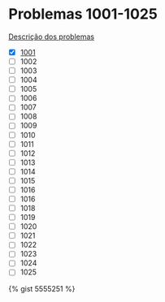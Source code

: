 # Problemas 1001-1025

[Descrição dos problemas](https://www.urionlinejudge.com.br/judge/pt/problems/all?page=1)

  - [x] [1001](1001.md)
  - [ ] 1002
  - [ ] 1003
  - [ ] 1004
  - [ ] 1005
  - [ ] 1006
  - [ ] 1007
  - [ ] 1008
  - [ ] 1009
  - [ ] 1010
  - [ ] 1011
  - [ ] 1012
  - [ ] 1013
  - [ ] 1014
  - [ ] 1015
  - [ ] 1016
  - [ ] 1016
  - [ ] 1018
  - [ ] 1019
  - [ ] 1020
  - [ ] 1021
  - [ ] 1022
  - [ ] 1023
  - [ ] 1024
  - [ ] 1025
  
{% gist 5555251 %}
